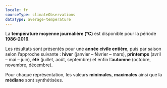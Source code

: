 ```yaml
---
locale: fr
sourceType: climateObservations
dataType: average-temperature
---
```

La **température moyenne journalière (°C)** est disponible pour la période
**1986-2016**.

Les résultats sont présentés pour une **année civile entière**, puis par saison
selon l’approche suivante : **hiver** (janvier – février – mars), **printemps**
(avril – mai – juin), **été** (juillet, août, septembre) et enfin l’**automne**
(octobre, novembre, décembre).

Pour chaque représentation, les valeurs **minimales**, **maximales** ainsi que
la **médiane** sont synthétisées.
